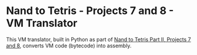 # Nand to Tetris - Projects 7 and 8 - VM Translator

This VM translator, built in Python as part of [Nand to Tetris Part II, Projects 7 and 8](https://www.coursera.org/learn/nand2tetris2), converts VM code (bytecode) into assembly.
